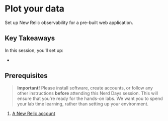 # Plot your data

Set up New Relic observability for a pre-built web application.

## Key Takeaways

In this session, you'll set up:

-

## Prerequisites

> **Important!** Please install software, create accounts, or follow any other instructions **before** attending this Nerd Days session. This will ensure that you're ready for the hands-on labs. We want you to spend your lab time learning, rather than setting up your environment.

1. [A New Relic account](https://rb.gy/c2z7ct)